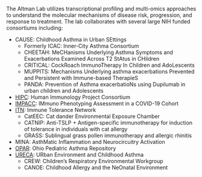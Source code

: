The Altman Lab utilizes transcriptional profiling and multi-omics approaches to understand the molecular mechanisms of disease risk, progression, and response to treatment. The lab collaborates with several large NIH funded consortiums including:

* CAUSE: Childhood Asthma in Urban SEttings
    * Formerly ICAC: Inner-City Asthma Consortium
    * CHEETAH: MeCHanisms Underlying Asthma Symptoms and Exacerbations Examined Across T2 StAtus in CHildren
    * CRITICAL: CockRoach ImmunoTherapy In Children and AdoLescents
    * MUPPITS: Mechanisms Underlying asthma exacerbations Prevented and Persistent with Immune-based TherapieS
    * PANDA: Prevention of Asthma exacerbatioNs using Dupilumab in urban children and Adolescents
* [HIPC](https://immunespace.org/): Human Immunology Project Consortium
* [IMPACC](https://doi.org/10.1126/sciimmunol.abf3733): IMmuno Phenotyping Assessment in a COVID-19 Cohort
* [ITN](https://www.immunetolerance.org/): Immune Tolerance Network
    * CatEEC: Cat dander Environmental Exposure Chamber
    * CATNIP: Anti-TSLP + Antigen-specific immunotherapy for induction of tolerance in individuals with cat allergy
    * GRASS: Sublingual grass pollen immunotherapy and allergic rhinitis
* MINA: AsthMatic Inflammation and Neurocircuitry Activation
* [OPAR](https://doi.org/10.1542/peds.2014-2230): Ohio Pediatric Asthma Repository
* [URECA](https://doi.org/10.1164/rccm.201801-0190oc): URban Environment and Childhood Asthma
    * CREW: Children’s Respiratory Environmental Workgroup
    * CANOE: Childhood Allergy and the NeOnatal Environment
